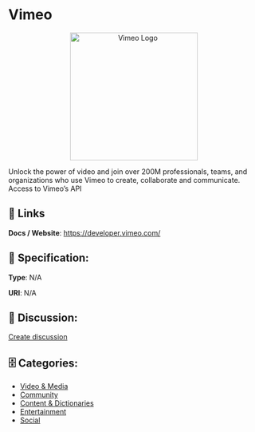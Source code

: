 # Vimeo
<p align="center">
    <img width="256" src="https://raw.githubusercontent.com/apis-list/apis-list/main/apis/vimeo/logo_256x256.png" alt="Vimeo Logo"/>
</p>

Unlock the power of video and join over 200M professionals, teams, and organizations who use Vimeo to create, collaborate and communicate. Access to Vimeo’s API

##  🔗 Links
**Docs / Website**: https://developer.vimeo.com/

## 🧬 Specification:
**Type**: N/A

**URI**: N/A

## 💬 Discussion:
[Create discussion](https://github.com/apis-list/apis-list/discussions/new)

## 🗄️ Categories:
- [Video & Media](https://github.com/apis-list/apis-list#video--media)
- [Community](https://github.com/apis-list/apis-list#community)
- [Content & Dictionaries](https://github.com/apis-list/apis-list#content--dictionaries)
- [Entertainment](https://github.com/apis-list/apis-list#entertainment)
- [Social](https://github.com/apis-list/apis-list#social)



